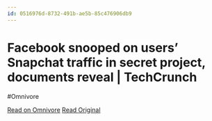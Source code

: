 ```yaml
---
id: 0516976d-8732-491b-ae5b-85c476906db9
---
```


# Facebook snooped on users’ Snapchat traffic in secret project, documents reveal | TechCrunch
#Omnivore

[Read on Omnivore](https://omnivore.app/me/facebook-snooped-on-users-snapchat-traffic-in-secret-project-doc-18e7cb33184)
[Read Original](https://techcrunch.com/2024/03/26/facebook-secret-project-snooped-snapchat-user-traffic/)


